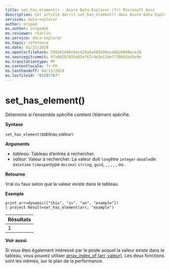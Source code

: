 ```yaml
---
title: set_has_element() - Azure Data Explorer (fr) Microsoft Docs
description: Cet article décrit set_has_element() dans Azure Data Explorer.
services: data-explorer
author: orspod
ms.author: orspodek
ms.reviewer: rkarlin
ms.service: data-explorer
ms.topic: reference
ms.date: 01/23/2020
ms.openlocfilehash: 256e01646c6ecd39a8a589299acd6620008ece28
ms.sourcegitcommit: 47a002b7032a05ef67c4e5e12de7720062645e9e
ms.translationtype: MT
ms.contentlocale: fr-FR
ms.lasthandoff: 04/15/2020
ms.locfileid: "81507767"
---
```

# <a name="set_has_element"></a>set_has_element()

Détermine si l’ensemble spécifié contient l’élément spécifié.

**Syntaxe**

`set_has_element(`*tableau*,*valeur*`)`

**Arguments**

* *tableau*: Tableau d’entrée à rechercher.
* *valeur*: Valeur à rechercher. La valeur doit `long`être `integer` `double`de `datetime` `timespan`type `decimal` `string`, `guid`, , , , , , ou .

**Retourne**

Vrai ou faux selon que la valeur existe dans le tableau.

**Exemple**

```kusto
print arr=dynamic(["this", "is", "an", "example"]) 
| project Result=set_has_element(arr, "example")
```

|Résultats|
|---|
|1|

**Voir aussi**

Si vous êtes également intéressé par le poste auquel la valeur existe dans le tableau, vous pouvez utiliser [array_index_of (arr, valeur)](arrayindexoffunction.md). Les deux fonctions sont les mêmes, sur le plan de la performance.